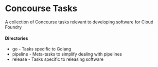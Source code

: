 # Concourse Tasks
A collection of Concourse tasks relevant to developing software for Cloud Foundry

#### Directories
- go - Tasks specific to Golang
- pipeline - Meta-tasks to simplify dealing with pipelines
- release - Tasks specific to releasing software